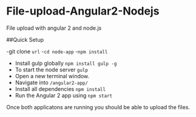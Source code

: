 # File-upload-Angular2-Nodejs
File upload with angular 2 and node.js

##Quick Setup

-git clone `url`
-`cd node-app`
-`npm install`
- Install gulp globally `npm install gulp -g`
- To start the node server `gulp`
- Open a new terminal window.
- Navigate into `/angular2-app/`
- Install all dependencies `npm install`
- Run the Angular 2 app using `npm start`

Once both applicatons are running you should be able to upload the files.
